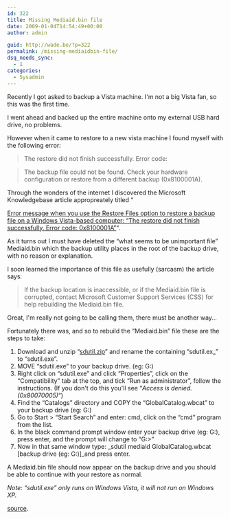 ```yaml
---
id: 322
title: Missing Mediaid.bin file
date: 2009-01-04T14:54:49+00:00
author: admin

guid: http://wade.be/?p=322
permalink: /missing-mediaidbin-file/
dsq_needs_sync:
  - 1
categories:
  - Sysadmin
---
```

<p class="lead">
  Recently I got asked to backup a Vista machine. I'm not a big Vista fan, so this was the first time.
</p>

I went ahead and backed up the entire machine onto my external USB hard drive, no problems.

However when it came to restore to a new vista machine I found myself with the following error:

> The restore did not finish successfully. Error code:
  
> The backup file could not be found. Check your hardware configuration or restore from a different backup (0x8100001A).

<!--more-->Through the wonders of the internet I discovered the Microsoft Knowledgebase article appropreately titled &#8220;

[Error message when you use the Restore Files option to restore a backup file on a Windows Vista-based computer: &#8220;The restore did not finish successfully. Error code: 0x8100001A&#8221;](http://support.microsoft.com/kb/940263)&#8220;.

As it turns out I must have deleted the &#8220;what seems to be unimportant file&#8221; Mediaid.bin which the backup utility places in the root of the backup drive, with no reason or explanation.

I soon learned the importance of this file as usefully (sarcasm) the article says:

> If the backup location is inaccessible, or if the Mediaid.bin file is corrupted, contact Microsoft Customer Support Services (CSS) for help rebuilding the Mediaid.bin file.

Great, I'm really not going to be calling them, there must be another way&#8230;

Fortunately there was, and so to rebuild the &#8220;Mediaid.bin&#8221; file these are the steps to take:

  1. Download and unzip &#8220;[sdutil.zip](http://www.vistax64.com/attachments/vista-file-management/7039d1223093116-procedure-rebuild-mediaid-bin-restoring-backups-sdutil.zip)&#8221; and rename the containing &#8220;sdutil.ex_&#8221; to &#8220;sdutil.exe&#8221;.
  2. MOVE &#8220;sdutil.exe&#8221; to your backup drive. (eg: G:\)
  3. Right click on &#8220;sdutil.exe&#8221; and click &#8220;Properties&#8221;, click on the &#8220;Compatibility&#8221; tab at the top, and tick &#8220;Run as administrator&#8221;, follow the instructions. (If you don't do this you'll see &#8220;_Access is denied. (0x80070005)_&#8220;)
  4. Find the &#8220;Catalogs&#8221; directory and COPY the &#8220;GlobalCatalog.wbcat&#8221; to your backup drive (eg: G:\)
  5. Go to Start > &#8220;Start Search&#8221; and enter: cmd, click on the &#8220;cmd&#8221; program from the list.
  6. In the black command prompt window enter your backup drive (eg: G:), press enter, and the prompt will change to &#8220;G:\>&#8221;
  7. Now in that same window type: _sdutil mediaid GlobalCatalog.wbcat [backup drive (eg: G:\)]_and press enter.

A Mediaid.bin file should now appear on the backup drive and you should be able to continue with your restore as normal.

_Note: &#8220;sdutil.exe&#8221; only runs on Windows Vista, it will not run on Windows XP._

[source](http://www.vistax64.com/vista-file-management/184885-procedure-rebuild-mediaid-bin-restoring-backups.html).
